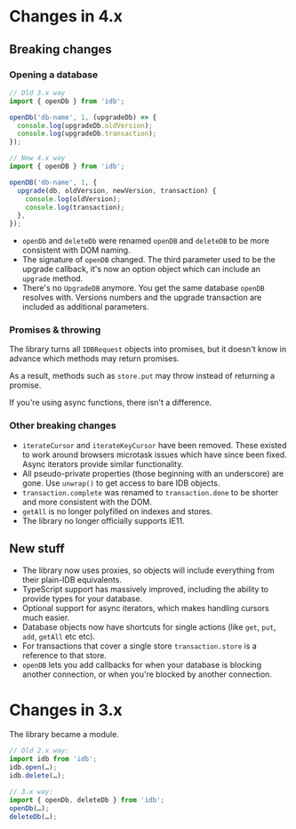 # Changes in 4.x

## Breaking changes

### Opening a database

```js
// Old 3.x way
import { openDb } from 'idb';

openDb('db-name', 1, (upgradeDb) => {
  console.log(upgradeDb.oldVersion);
  console.log(upgradeDb.transaction);
});
```

```js
// New 4.x way
import { openDB } from 'idb';

openDB('db-name', 1, {
  upgrade(db, oldVersion, newVersion, transaction) {
    console.log(oldVersion);
    console.log(transaction);
  },
});
```

* `openDb` and `deleteDb` were renamed `openDB` and `deleteDB` to be more consistent with DOM naming.
* The signature of `openDB` changed. The third parameter used to be the upgrade callback, it's now an option object which can include an `upgrade` method.
* There's no `UpgradeDB` anymore. You get the same database `openDB` resolves with. Versions numbers and the upgrade transaction are included as additional parameters.

### Promises & throwing

The library turns all `IDBRequest` objects into promises, but it doesn't know in advance which methods may return promises.

As a result, methods such as `store.put` may throw instead of returning a promise.

If you're using async functions, there isn't a difference.

### Other breaking changes

* `iterateCursor` and `iterateKeyCursor` have been removed. These existed to work around browsers microtask issues which have since been fixed. Async iterators provide similar functionality.
* All pseudo-private properties (those beginning with an underscore) are gone. Use `unwrap()` to get access to bare IDB objects.
* `transaction.complete` was renamed to `transaction.done` to be shorter and more consistent with the DOM.
* `getAll` is no longer polyfilled on indexes and stores.
* The library no longer officially supports IE11.

## New stuff

* The library now uses proxies, so objects will include everything from their plain-IDB equivalents.
* TypeScript support has massively improved, including the ability to provide types for your database.
* Optional support for async iterators, which makes handling cursors much easier.
* Database objects now have shortcuts for single actions (like `get`, `put`, `add`, `getAll` etc etc).
* For transactions that cover a single store `transaction.store` is a reference to that store.
* `openDB` lets you add callbacks for when your database is blocking another connection, or when you're blocked by another connection.

# Changes in 3.x

The library became a module.

```js
// Old 2.x way:
import idb from 'idb';
idb.open(…);
idb.delete(…);

// 3.x way:
import { openDb, deleteDb } from 'idb';
openDb(…);
deleteDb(…);
```
